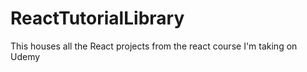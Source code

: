 # ReactTutorialLibrary
This houses all the React projects from the react course I'm taking on Udemy
